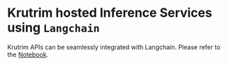 # Krutrim hosted Inference Services using `Langchain`

Krutrim APIs can be seamlessly integrated with Langchain. Please refer to the [Notebook](./krutrim_langchain.ipynb).
